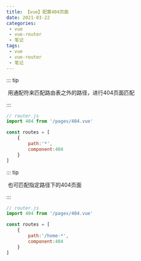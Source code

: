 ```yaml
---
title: 【vue】配置404页面
date: 2021-03-22
categories:
 - vue
 - vue-router
 - 笔记
tags:
 - vue
 - vue-router
 - 笔记
---
```


::: tip

​	用通配符来匹配路由表之外的路径，进行404页面匹配

:::

```js
// router.js
import 404 from '/pages/404.vue'

const routes = [
    {
        path:'*',
        component:404
    }
]
```

::: tip

​	也可匹配指定路径下的404页面

:::

```js
// router.js
import 404 from '/pages/404.vue'

const routes = [
    {
        path:'/home-*',
        component:404
    }
]
```

